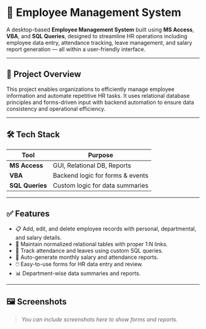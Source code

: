 # 👥 Employee Management System

A desktop-based **Employee Management System** built using **MS Access**, **VBA**, and **SQL Queries**, designed to streamline HR operations including employee data entry, attendance tracking, leave management, and salary report generation — all within a user-friendly interface.

---

## 🚀 Project Overview

This project enables organizations to efficiently manage employee information and automate repetitive HR tasks. It uses relational database principles and forms-driven input with backend automation to ensure data consistency and operational efficiency.

---

## 🛠 Tech Stack

| Tool           | Purpose                          |
|----------------|----------------------------------|
| **MS Access**  | GUI, Relational DB, Reports      |
| **VBA**        | Backend logic for forms & events |
| **SQL Queries**| Custom logic for data summaries  |

---

## ✅ Features

- 📋 Add, edit, and delete employee records with personal, departmental, and salary details.
- 🔄 Maintain normalized relational tables with proper 1:N links.
- 📅 Track attendance and leaves using custom SQL queries.
- 🧾 Auto-generate monthly salary and attendance reports.
- 🖱️ Easy-to-use forms for HR data entry and review.
- 📊 Department-wise data summaries and reports.

---

## 🖼️ Screenshots

> *You can include screenshots here to show forms and reports.*


